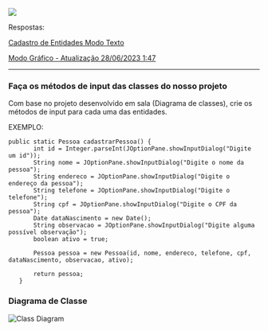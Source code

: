![](https://github.com/regis-amaral/ProjetoRavin/blob/26a00626ba9604b7eb31236d6b8e46c22f6fbbad/documentation/printTelaInicial.png)

Respostas:

[Cadastro de Entidades Modo Texto](https://github.com/regis-amaral/ProjetoRavin/blob/atividade2/src/views/Cadastro.java)

[Modo Gráfico - Atualização 28/06/2023 1:47](https://github.com/regis-amaral/ProjetoRavin/blob/atividade2/src/views/CadastroCliente.java)

---

### Faça os métodos de input das classes do nosso projeto

Com base no projeto desenvolvido em sala (Diagrama de classes), crie os métodos de input para cada uma das entidades.

EXEMPLO:

```
public static Pessoa cadastrarPessoa() {
       int id = Integer.parseInt(JOptionPane.showInputDialog("Digite um id"));
       String nome = JOptionPane.showInputDialog("Digite o nome da pessoa");
       String endereco = JOptionPane.showInputDialog("Digite o endereço da pessoa");
       String telefone = JOptionPane.showInputDialog("Digite o telefone");
       String cpf = JOptionPane.showInputDialog("Digite o CPF da pessoa");
       Date dataNascimento = new Date();
       String observacao = JOptionPane.showInputDialog("Digite alguma possível observação");
       boolean ativo = true;

       Pessoa pessoa = new Pessoa(id, nome, endereco, telefone, cpf, dataNascimento, observacao, ativo);

       return pessoa;
   }
```

### Diagrama de Classe
![Class Diagram](https://github.com/regis-amaral/ProjetoRavin/blob/522c9d95853c838f20f49375083ab8d39b16bd81/documentation/ClassDiagram.png)
